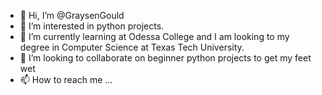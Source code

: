 - 👋 Hi, I’m @GraysenGould
- 👀 I’m interested in python projects.
- 🌱 I’m currently learning at Odessa College and I am looking to my degree in Computer Science at Texas Tech University.
- 💞️ I’m looking to collaborate on beginner python projects to get my feet wet
- 📫 How to reach me ...

<!---
GraysenGould/GraysenGould is a ✨ special ✨ repository because its `README.md` (this file) appears on your GitHub profile.
You can click the Preview link to take a look at your changes.
--->
